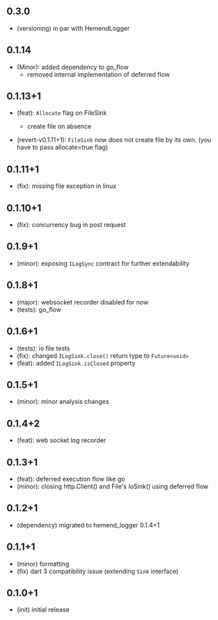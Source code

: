 ## 0.3.0

* (versioning) in par with HemendLogger

## 0.1.14

* (Minor): added dependency to go_flow
  * removed internal implementation of deferred flow

## 0.1.13+1

* (feat): `Allocate` flag on FileSink
  * create file on absence

* (revert-v0.1.11+1): `FileSink` now does not create file by its own. (you have to pass allocate=true flag)

## 0.1.11+1

* (fix): missing file exception in linux

## 0.1.10+1

* (fix): concurrency bug in post request

## 0.1.9+1

* (minor): exposing `ILogSync` contract for further extendability

## 0.1.8+1

* (major): websocket recorder disabled for now
* (tests): go_flow

## 0.1.6+1

* (tests): io file tests
* (fix): changed `ILogSink.close()` return type to `Future<void>`
* (feat): added `ILogSink.isClosed` property

## 0.1.5+1

* (minor): minor analysis changes

## 0.1.4+2

* (feat): web socket log recorder

## 0.1.3+1

* (feat): deferred execution flow like go
* (minor): closing http.Client() and File's IoSink() using deferred flow

## 0.1.2+1

* (dependency) migrated to hemend_logger 0.1.4+1

## 0.1.1+1

* (minor) formatting
* (fix) dart 3 compatibility issue (extending `Sink` interface)

## 0.1.0+1

* (init) initial release
